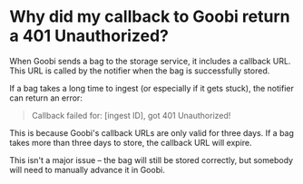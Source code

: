# Why did my callback to Goobi return a 401 Unauthorized?

When Goobi sends a bag to the storage service, it includes a callback URL.
This URL is called by the notifier when the bag is successfully stored.

If a bag takes a long time to ingest (or especially if it gets stuck), the notifier can return an error:

> Callback failed for: [ingest ID], got 401 Unauthorized!

This is because Goobi's callback URLs are only valid for three days.
If a bag takes more than three days to store, the callback URL will expire.

This isn't a major issue – the bag will still be stored correctly, but somebody will need to manually advance it in Goobi.
